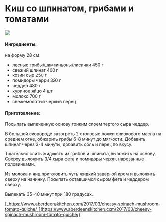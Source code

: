 # Киш со шпинатом, грибами и томатами

![](../../../pics/14a6dedc2abe9db7f689465f448b7312-1.jpg)

#### Ингредиенты:

на форму 28 см

* лесные грибы/шампиньоны/лисички 450 г 
* свежий шпинат 400 г
* козий сыр 250 г
* помидоры черри 320 г
* чеддер 480 г
* куриное яйцо 4 шт
* молоко 700 г
* свежемолотый черный перец

#### Приготовление:

Посыпать выпеченную основу тонким слоем тертого сыра чеддер.

В большой сковороде разогреть 2 столовые ложки оливкового масла на среднем огне, обжарить грибы 6-8 минут до мягкости. Добавить шпинат через 3-4 минуты, добавить соль и перец по вкусу.

Тщательно слить жидкость из грибов и шпината, выложить на основу. Сверху выложить 3/4 сыра фета и помидоры черри, нарезанные половинками.

Из молока и яиц приготовить чуть жидкий заварной крем и выложить сверху на начинку. Посыпать оставшимся сыром фета и чеддером сверху.

Выпекать 35-40 минут при 180 градусах.

[_https://www.aberdeenskitchen.com/2017/03/cheesy-spinach-mushroom-tomato-quiche/_](https://www.aberdeenskitchen.com/2017/03/cheesy-spinach-mushroom-tomato-quiche/)

